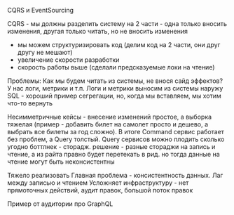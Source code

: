 CQRS и EventSourcing

CQRS - мы должны разделить систему на 2 части - одна только вносить изменения, другая только читать, но не вносить изменения
+ мы можем структуризировать код (делим код на 2 части, они друг другу не мешают)
+ увеличение скорости разработки
+ скорость работы выше (сделали предсказуемые локи на чтение)

Проблемы:
Как мы будем читать из системы, не внося сайд эффектов? У нас логи, метрики и т.п.
Логи и метрики выносим из системы наружу
SQL - хороший пример сегрегации, но, когда мы вставляем, мы хотим что-то вернуть

Несимметричные кейсы - внесение изменений простое, а выборка тяжелая
(пример - добавить билет на самолет просто и дешево, а выбрать все билеты за год сложно). В итоге Command сервис работает без проблем, а Query толстый. Query сервисов можно плодить сколько угодно
боттлнек - сторадж. решение - разные стораджи на запись и чтение, а из райта правно будет перетекать в рид. но тогда данные на чтение могут быть неконсистентны

Тяжело реализовать
Главная проблема - консистентность данных. Лаг между записью и чтением
Усложняет инфраструктуру - нет прямоточных действий, аудит правок, большой поток правок



Пример от аудитории про GraphQL
